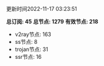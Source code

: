 更新时间2022-11-17 03:23:51

**总订阅: 45**
**总节点: 1279**
**有效节点: 218**
- v2ray节点: 163
- ss节点: 8
- trojan节点: 31
- ssr节点: 16
